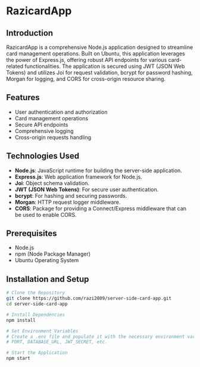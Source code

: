 # RazicardApp

## Introduction

RazicardApp is a comprehensive Node.js application designed to streamline card management operations. Built on Ubuntu, this application leverages the power of Express.js, offering robust API endpoints for various card-related functionalities. The application is secured using JWT (JSON Web Tokens) and utilizes Joi for request validation, bcrypt for password hashing, Morgan for logging, and CORS for cross-origin resource sharing.

## Features

- User authentication and authorization
- Card management operations
- Secure API endpoints
- Comprehensive logging
- Cross-origin requests handling

## Technologies Used

- **Node.js**: JavaScript runtime for building the server-side application.
- **Express.js**: Web application framework for Node.js.
- **Joi**: Object schema validation.
- **JWT (JSON Web Tokens)**: For secure user authentication.
- **bcrypt**: For hashing and securing passwords.
- **Morgan**: HTTP request logger middleware.
- **CORS**: Package for providing a Connect/Express middleware that can be used to enable CORS.

## Prerequisites

- Node.js
- npm (Node Package Manager)
- Ubuntu Operating System

## Installation and Setup

```bash
# Clone the Repository
git clone https://github.com/razi2809/server-side-card-app.git
cd server-side-card-app

# Install Dependencies
npm install

# Set Environment Variables
# Create a .env file and populate it with the necessary environment variables:
# PORT, DATABASE_URL, JWT_SECRET, etc.

# Start the Application
npm start
```
